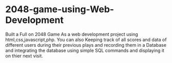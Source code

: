 # 2048-game-using-Web-Development
Built a Full on 2048 Game As a web development project using
html,css,javascript,php.
You can also Keeping track of all scores and data of different users during
their previous plays and recording them in a Database and integrating the 
database using simple SQL commands and displaying it on thier next visit.
